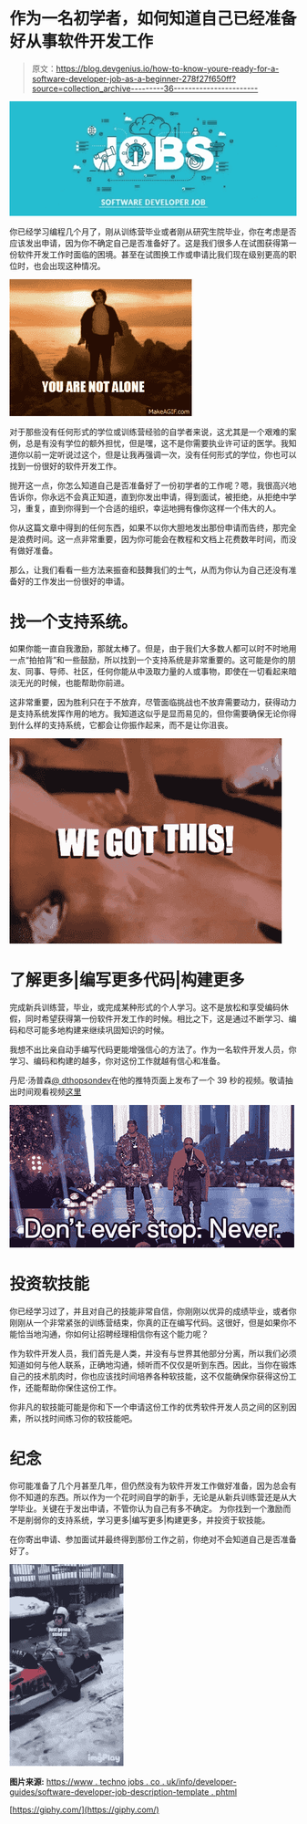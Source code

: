 # 作为一名初学者，如何知道自己已经准备好从事软件开发工作

> 原文：<https://blog.devgenius.io/how-to-know-youre-ready-for-a-software-developer-job-as-a-beginner-278f27f650ff?source=collection_archive---------36----------------------->

![](img/efeefe5d11d915fe9e0e33f172b10748.png)

你已经学习编程几个月了，刚从训练营毕业或者刚从研究生院毕业，你在考虑是否应该发出申请，因为你不确定自己是否准备好了。这是我们很多人在试图获得第一份软件开发工作时面临的困境。甚至在试图换工作或申请比我们现在级别更高的职位时，也会出现这种情况。

![](img/a83aa606fe2faef245237d3fc41a8ec6.png)

对于那些没有任何形式的学位或训练营经验的自学者来说，这尤其是一个艰难的案例，总是有没有学位的额外担忧，但是嘿，这不是你需要执业许可证的医学。我知道你以前一定听说过这个，但是让我再强调一次，没有任何形式的学位，你也可以找到一份很好的软件开发工作。

抛开这一点，你怎么知道自己是否准备好了一份初学者的工作呢？嗯，我很高兴地告诉你，你永远不会真正知道，直到你发出申请，得到面试，被拒绝，从拒绝中学习，重复，直到你得到一个合适的组织，幸运地拥有像你这样一个伟大的人。

你从这篇文章中得到的任何东西，如果不以你大胆地发出那份申请而告终，那完全是浪费时间。这一点非常重要，因为你可能会在教程和文档上花费数年时间，而没有做好准备。

那么，让我们看看一些方法来振奋和鼓舞我们的士气，从而为你认为自己还没有准备好的工作发出一份很好的申请。

# 找一个支持系统。

如果你能一直自我激励，那就太棒了。但是，由于我们大多数人都可以时不时地用一点“拍拍背”和一些鼓励，所以找到一个支持系统是非常重要的。这可能是你的朋友、同事、导师、社区，任何你能从中汲取力量的人或事物，即使在一切看起来暗淡无光的时候，也能帮助你前进。

这非常重要，因为胜利只在于不放弃，尽管面临挑战也不放弃需要动力，获得动力是支持系统发挥作用的地方。我知道这似乎是显而易见的，但你需要确保无论你得到什么样的支持系统，它都会让你振作起来，而不是让你沮丧。

![](img/d6a872c8071f4c20b679f4c118cf6928.png)

# 了解更多|编写更多代码|构建更多

完成新兵训练营，毕业，或完成某种形式的个人学习。这不是放松和享受编码休假，同时希望获得第一份软件开发工作的时候。相比之下，这是通过不断学习、编码和尽可能多地构建来继续巩固知识的时候。

我想不出比亲自动手编写代码更能增强信心的方法了。作为一名软件开发人员，你学习、编码和构建的越多，你对这份工作就越有信心和准备。

丹尼·汤普森[@ dthopsondev](https://dev.to/dthompsondev)在他的推特页面上发布了一个 39 秒的视频。敬请抽出时间观看视频[这里](https://twitter.com/DThompsonDev/status/1248605648587304961?s=20)

![](img/c413938902301975c24d67cc30f9144e.png)

# 投资软技能

你已经学习过了，并且对自己的技能非常自信，你刚刚以优异的成绩毕业，或者你刚刚从一个非常紧张的训练营结束，你真的正在编写代码。这很好，但是如果你不能恰当地沟通，你如何让招聘经理相信你有这个能力呢？

作为软件开发人员，我们首先是人类，并没有与世界其他部分分离，所以我们必须知道如何与他人联系，正确地沟通，倾听而不仅仅是听到东西。因此，当你在锻炼自己的技术肌肉时，你也应该找时间培养各种软技能，这不仅能确保你获得这份工作，还能帮助你保住这份工作。

你非凡的软技能可能是你和下一个申请这份工作的优秀软件开发人员之间的区别因素，所以找时间练习你的软技能吧。

# 纪念

你可能准备了几个月甚至几年，但仍然没有为软件开发工作做好准备，因为总会有你不知道的东西。所以作为一个花时间自学的新手，无论是从新兵训练营还是从大学毕业。关键在于发出申请，不管你认为自己有多不确定。
为你找到一个激励而不是削弱你的支持系统，学习更多|编写更多|构建更多，并投资于软技能。

在你寄出申请、参加面试并最终得到那份工作之前，你绝对不会知道自己是否准备好了。

![](img/1cf54468b078d9995151295e535090b0.png)

**图片来源:**
[https://www . techno jobs . co . uk/info/developer-guides/software-developer-job-description-template . phtml](https://www.technojobs.co.uk/info/developer-guides/software-developer-job-description-template.phtml)

[https://giphy.com/](https://giphy.com/)